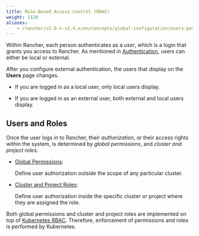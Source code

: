 ```yaml
---
title: Role-Based Access Control (RBAC)
weight: 1120
aliases:
    - /rancher/v2.0.x-v2.4.x/en/concepts/global-configuration/users-permissions-roles/
---
```


Within Rancher, each person authenticates as a _user_, which is a login that grants you access to Rancher. As mentioned in [Authentication]({{<baseurl>}}/rancher/v2.0.x-v2.4.x/en/admin-settings/authentication/), users can either be local or external.

After you configure external authentication, the users that display on the **Users** page changes.

- If you are logged in as a local user, only local users display.

- If you are logged in as an external user, both external and local users display.

## Users and Roles

Once the user logs in to Rancher, their _authorization_, or their access rights within the system, is determined by _global permissions_, and _cluster and project roles_.  

- [Global Permissions]({{<baseurl>}}/rancher/v2.0.x-v2.4.x/en/admin-settings/rbac/global-permissions/):

    Define user authorization outside the scope of any particular cluster.

- [Cluster and Project Roles]({{<baseurl>}}/rancher/v2.0.x-v2.4.x/en/admin-settings/rbac/cluster-project-roles/):

    Define user authorization inside the specific cluster or project where they are assigned the role.

Both global permissions and cluster and project roles are implemented on top of [Kubernetes RBAC](https://kubernetes.io/docs/reference/access-authn-authz/rbac/). Therefore, enforcement of permissions and roles is performed by Kubernetes.
